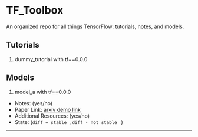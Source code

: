 # TF_Toolbox
An organized repo for all things TensorFlow: tutorials, notes, and models. 

## Tutorials 
1. dummy_tutorial with tf==0.0.0

## Models
1. model_a with tf==0.0.0
  * Notes: (yes/no)
  * Paper Link: [arxiv demo link ](https://arxiv.org/)
  * Additional Resources: (yes/no)
  * State: (```diff
            + stable
            ```,
            ```diff
            - not stable
            ```
            )
---

